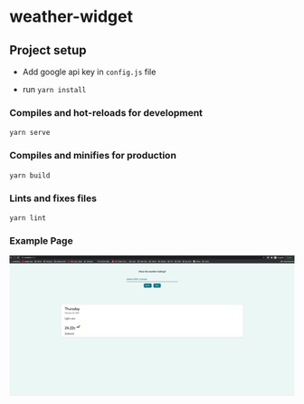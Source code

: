 # weather-widget

## Project setup

- Add google api key in `config.js` file

* run `yarn install`

### Compiles and hot-reloads for development

```
yarn serve
```

### Compiles and minifies for production

```
yarn build
```

### Lints and fixes files

```
yarn lint
```

### Example Page

![alt example-page](example-page.png)
